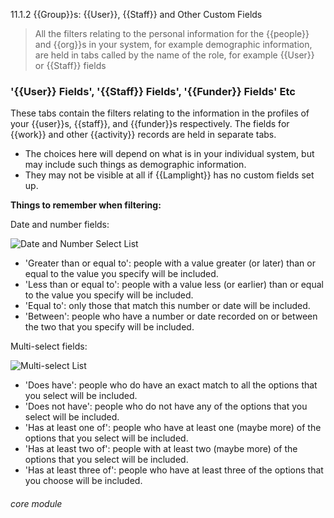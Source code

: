11.1.2 {{Group}}s: {{User}}, {{Staff}} and Other Custom Fields

> All the filters relating to the personal information for the {{people}} and {{org}}s in your system, for example demographic information, are held in tabs called by the name of the role, for example {{User}} or {{Staff}} fields

### '{{User}} Fields', '{{Staff}} Fields', '{{Funder}} Fields' Etc

These tabs contain the filters relating to the information in the profiles of your {{user}}s, {{staff}}, and {{funder}}s respectively. The fields for {{work}} and other {{activity}} records are held in separate tabs.

- The choices here will depend on what is in your individual system, but may include such things as demographic information.  
- They may not be visible at all if {{Lamplight}} has no custom fields set up. 

**Things to remember when filtering:**

Date and number fields:

![Date and Number Select List](11.1.2a.png)

  - 'Greater than or equal to': people with a value greater (or later) than or equal to the value you specify will be included.
  - 'Less than or equal to': people with a value less (or earlier) than or equal to the value you specify will be included.
  - 'Equal to': only those that match this number or date will be included.
  - 'Between': people who have a number or date recorded on or between the two that you specify will be included.

Multi-select fields:

![Multi-select List](11.1.2b.png)

  - 'Does have': people who do have an exact match to all the options that you select will be included. 
  - 'Does not have': people who do not have any of the options that you select will be included.
  - 'Has at least one of': people who have at least one (maybe more) of the options that you select will be included.
  - 'Has at least two of': people with at least two (maybe more) of the options that you select will be included.
  - 'Has at least three of': people who have at least three of the options that you choose will be included.
  
  
  ###### core module
